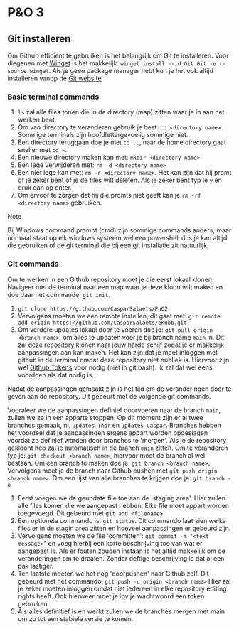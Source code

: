 # P&O 3 

## Git installeren
Om Github efficient te gebruiken is het belangrijk om Git te installeren. Voor diegenen met [Winget](https://github.com/microsoft/winget-cli) is het makkelijk: `winget install --id Git.Git -e --source winget`. Als je geen package manager hebt kun je het ook altijd installeren vanop de [Git website](https://git-scm.com/download/win)


### Basic terminal commands
1. `ls` zal alle files tonen die in de directory (map) zitten waar je in aan het werken bent.
2. Om van directory te veranderen gebruik je best: `cd <directory name>`. Sommige terminals zijn hoofdlettergevoelig sommige niet.
3. Een directory teruggaan doe je met `cd ..`, naar de home directory gaat sneller met `cd ~`.
4. Een nieuwe directory maken kan met: `mkdir <directory name>`
5. Een lege verwijderen met: `rm -d <directory name>`
6. Een niet lege kan met: `rm -r <directory name>`. Het kan zijn dat hij promt of je zeker bent of je de files wilt deleten. Als je zeker bent typ je `y` en druk dan op enter.
7. Om ervoor te zorgen dat hij die promts niet geeft kan je `rm -rf <directory name>` gebruiken.
>[!NOTE]
>Bij Windows command prompt (cmd) zijn sommige commands anders, maar normaal staat op elk windows systeem wel een powershell dus je kan altijd die gebruiken of de git terminal die bij een git installatie zit natuurlijk.


### Git commands
Om te werken in een Github repository moet je die eerst lokaal klonen. Navigeer met de terminal naar een map waar je deze kloon wilt maken en doe daar het commande: `git init`.
1. `git clone https://github.com/CasparSalaets/PnO2`
2. Vervolgens moeten we een remote instellen, dit gaat met: `git remote add origin https://github.com/CasparSalaets/eKubb.git`
3. Om verdere updates lokaal door te voeren doe je: `git pull origin <branch name>`, om alles te updaten voer je bij branch name `main` in.
Dit zal deze repository klonen naar jouw harde schijf zodat je er makkelijk aanpassingen aan kan maken. Het kan zijn dat je moet inloggen met github in de terminal omdat deze repository niet publiek is. Hiervoor zijn wel [Github Tokens](https://docs.github.com/en/authentication/keeping-your-account-and-data-secure/managing-your-personal-access-tokens) voor nodig (niet in git bash). Ik zal dat wel eens voordoen als dat nodig is.

Nadat de aanpassingen gemaakt zijn is het tijd om de veranderingen door te geven aan de repository. Dit gebeurt met de volgende git commands.

Vooraleer we de aanpassingen definief doorvoeren naar de branch `main`, zullen we ze in een apparte stoppen. Op dit moment zijn er al twee branches gemaak, nl. `updates_Thor` en `updates_Caspar`. Branches hebben het voordeel dat je aanpassingen ergens appart worden opgeslagen voordat ze definief worden door branches te 'mergen'.
Als je de repository gekloont heb zal je automatisch in de branch `main` zitten. Om te veranderen typ je: `git checkout <branch name>`, hiervoor moet de branch al wel bestaan.
Om een branch te maken doe je: `git branch <branch name>`. Vervolgens moet je de branch naar Github pushen met `git push origin <branch name>`. Om een lijst van alle branches te krijgen doe je: `git branch -a`


1. Eerst voegen we de geupdate file toe aan de 'staging area'. Hier zullen alle files komen die we aangepast hebben. Elke file moet appart worden toegevoegd. Dit gebeurd met `git add <filename>`.
1. Een optionele commando is: `git status`. Dit commando laat zien welke files er in de stagin area zitten en hoeveel aanpassingen er gebeurd zijn.
2. Vervolgens moeten we de file 'committen': `git commit -m "<text message>`" en voeg hierbij een korte beschrijving toe van wat er aangepast is. Als er fouten zouden instaan is het altijd makkelijk om de veranderingen om te draaien. Zonder deftige beschrijving is dat al een pak lastiger.
4. Ten laatste moeten we het nog 'doorpushen' naar Github zelf. Dit gebeurd met het commando: `git push -u origin <branch name>` Hier zal je zeker moeten inloggen omdat niet iedereen in elke repository editing rights heeft. Ook hierweer moet je ipv je wachtwoord een token gebruiken.
5. Als alles definitief is en werkt zullen we de branches mergen met main om zo tot een stabiele versie te komen.
